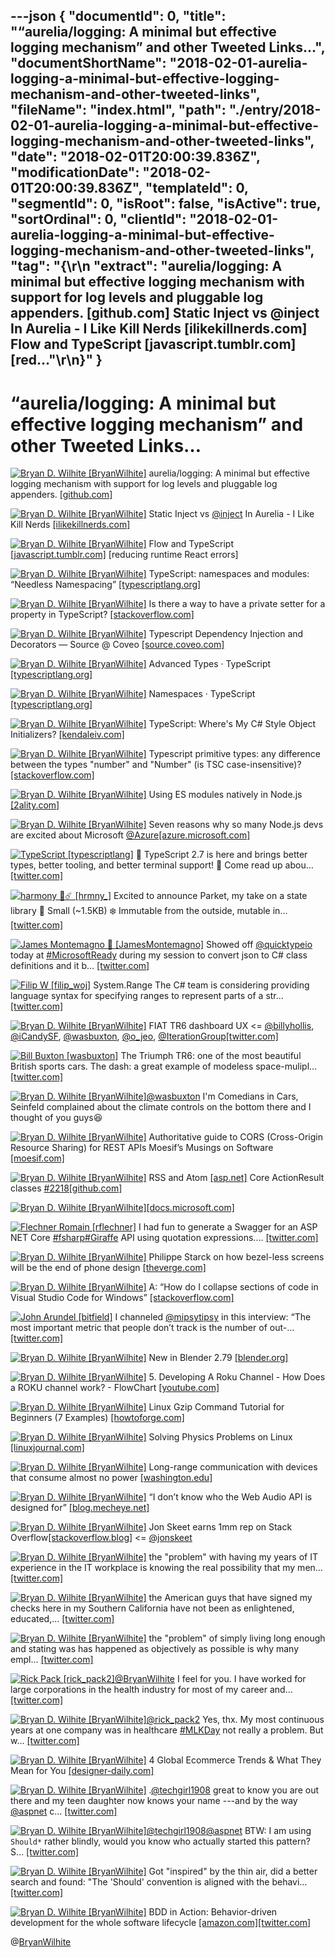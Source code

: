 ---json
{
  "documentId": 0,
  "title": "“aurelia/logging: A minimal but effective logging mechanism” and other Tweeted Links…",
  "documentShortName": "2018-02-01-aurelia-logging-a-minimal-but-effective-logging-mechanism-and-other-tweeted-links",
  "fileName": "index.html",
  "path": "./entry/2018-02-01-aurelia-logging-a-minimal-but-effective-logging-mechanism-and-other-tweeted-links",
  "date": "2018-02-01T20:00:39.836Z",
  "modificationDate": "2018-02-01T20:00:39.836Z",
  "templateId": 0,
  "segmentId": 0,
  "isRoot": false,
  "isActive": true,
  "sortOrdinal": 0,
  "clientId": "2018-02-01-aurelia-logging-a-minimal-but-effective-logging-mechanism-and-other-tweeted-links",
  "tag": "{\r\n  \"extract\": \"aurelia/logging: A minimal but effective logging mechanism with support for log levels and pluggable log appenders. [github.com] Static Inject vs @inject In Aurelia - I Like Kill Nerds [ilikekillnerds.com] Flow and TypeScript [javascript.tumblr.com] [red...\"\r\n}"
}
---

# “aurelia/logging: A minimal but effective logging mechanism” and other Tweeted Links…

[<img alt="Bryan D. Wilhite [BryanWilhite]" src="https://songhay.blob.core.windows.net/shared-social-twitter/BryanWilhite.jpeg">](http://songhayblog.azurewebsites.net/ "Bryan D. Wilhite [BryanWilhite]") aurelia/logging: A minimal but effective logging mechanism with support for log levels and pluggable log appenders. [[github.com]](https://github.com/aurelia/logging)

[<img alt="Bryan D. Wilhite [BryanWilhite]" src="https://songhay.blob.core.windows.net/shared-social-twitter/BryanWilhite.jpeg">](http://songhayblog.azurewebsites.net/ "Bryan D. Wilhite [BryanWilhite]") Static Inject vs [@inject](http://twitter.com/inject) In Aurelia - I Like Kill Nerds [[ilikekillnerds.com]](https://ilikekillnerds.com/2017/03/static-inject-vs-inject-aurelia/)

[<img alt="Bryan D. Wilhite [BryanWilhite]" src="https://songhay.blob.core.windows.net/shared-social-twitter/BryanWilhite.jpeg">](http://songhayblog.azurewebsites.net/ "Bryan D. Wilhite [BryanWilhite]") Flow and TypeScript [[javascript.tumblr.com]](https://javascript.tumblr.com/post/165082071937/flow-and-typescript) [reducing runtime React errors]

[<img alt="Bryan D. Wilhite [BryanWilhite]" src="https://songhay.blob.core.windows.net/shared-social-twitter/BryanWilhite.jpeg">](http://songhayblog.azurewebsites.net/ "Bryan D. Wilhite [BryanWilhite]") TypeScript: namespaces and modules: “Needless Namespacing” [[typescriptlang.org]](https://www.typescriptlang.org/docs/handbook/namespaces-and-modules.html)

[<img alt="Bryan D. Wilhite [BryanWilhite]" src="https://songhay.blob.core.windows.net/shared-social-twitter/BryanWilhite.jpeg">](http://songhayblog.azurewebsites.net/ "Bryan D. Wilhite [BryanWilhite]") Is there a way to have a private setter for a property in TypeScript? [[stackoverflow.com]](https://stackoverflow.com/questions/27825350/private-setter-typescript)

[<img alt="Bryan D. Wilhite [BryanWilhite]" src="https://songhay.blob.core.windows.net/shared-social-twitter/BryanWilhite.jpeg">](http://songhayblog.azurewebsites.net/ "Bryan D. Wilhite [BryanWilhite]") Typescript Dependency Injection and Decorators — Source @ Coveo [[source.coveo.com]](http://source.coveo.com/2016/02/04/typescript-injection-decorator/)

[<img alt="Bryan D. Wilhite [BryanWilhite]" src="https://songhay.blob.core.windows.net/shared-social-twitter/BryanWilhite.jpeg">](http://songhayblog.azurewebsites.net/ "Bryan D. Wilhite [BryanWilhite]") Advanced Types · TypeScript [[typescriptlang.org]](https://www.typescriptlang.org/docs/handbook/advanced-types.html)

[<img alt="Bryan D. Wilhite [BryanWilhite]" src="https://songhay.blob.core.windows.net/shared-social-twitter/BryanWilhite.jpeg">](http://songhayblog.azurewebsites.net/ "Bryan D. Wilhite [BryanWilhite]") Namespaces · TypeScript [[typescriptlang.org]](https://www.typescriptlang.org/docs/handbook/namespaces.html)

[<img alt="Bryan D. Wilhite [BryanWilhite]" src="https://songhay.blob.core.windows.net/shared-social-twitter/BryanWilhite.jpeg">](http://songhayblog.azurewebsites.net/ "Bryan D. Wilhite [BryanWilhite]") TypeScript: Where's My C# Style Object Initializers? [[kendaleiv.com]](https://kendaleiv.com/typescript-wheres-my-csharp-style-object-initializers/)

[<img alt="Bryan D. Wilhite [BryanWilhite]" src="https://songhay.blob.core.windows.net/shared-social-twitter/BryanWilhite.jpeg">](http://songhayblog.azurewebsites.net/ "Bryan D. Wilhite [BryanWilhite]") Typescript primitive types: any difference between the types "number" and "Number" (is TSC case-insensitive)? [[stackoverflow.com]](https://stackoverflow.com/questions/15487220/typescript-primitive-types-any-difference-between-the-types-number-and-numbe)

[<img alt="Bryan D. Wilhite [BryanWilhite]" src="https://songhay.blob.core.windows.net/shared-social-twitter/BryanWilhite.jpeg">](http://songhayblog.azurewebsites.net/ "Bryan D. Wilhite [BryanWilhite]") Using ES modules natively in Node.js [[2ality.com]](http://2ality.com/2017/09/native-esm-node.html)

[<img alt="Bryan D. Wilhite [BryanWilhite]" src="https://songhay.blob.core.windows.net/shared-social-twitter/BryanWilhite.jpeg">](http://songhayblog.azurewebsites.net/ "Bryan D. Wilhite [BryanWilhite]") Seven reasons why so many Node.js devs are excited about Microsoft [@Azure](http://twitter.com/Azure)[[azure.microsoft.com]](https://azure.microsoft.com/en-us/blog/seven-reasons-why-so-many-node-js-devs-are-excited-about-microsoft-azure/)

[<img alt="TypeScript [typescriptlang]" src="https://songhay.blob.core.windows.net/shared-social-twitter/typescriptlang.jpg">](http://www.typescriptlang.org/ "TypeScript [typescriptlang]") 🎉 TypeScript 2.7 is here and brings better types, better tooling, and better terminal support! 🎉 Come read up abou… [[twitter.com]](https://twitter.com/i/web/status/958759625846800384)

[<img alt="harmony 💝☄️ [hrmny_]" src="https://songhay.blob.core.windows.net/shared-social-twitter/hrmny_.jpg">](https://hrmny.pw/ "harmony 💝☄️ [hrmny_]") Excited to announce Parket, my take on a state library 🙏 Small (~1.5KB) ❄️ Immutable from the outside, mutable in… [[twitter.com]](https://twitter.com/i/web/status/958511259758088192)

[<img alt="James Montemagno 🙈 [JamesMontemagno]" src="https://songhay.blob.core.windows.net/shared-social-twitter/JamesMontemagno.jpg">](http://montemagno.com/ "James Montemagno 🙈 [JamesMontemagno]") Showed off [@quicktypeio](http://twitter.com/quicktypeio) today at [#MicrosoftReady](http://twitter.com/search?q=%23MicrosoftReady) during my session to convert json to C# class definitions and it b… [[twitter.com]](https://twitter.com/i/web/status/958913999948546049)

[<img alt="Filip W [filip_woj]" src="https://songhay.blob.core.windows.net/shared-social-twitter/filip_woj.jpg">](http://www.strathweb.com/ "Filip W [filip_woj]") System.Range The C# team is considering providing language syntax for specifying ranges to represent parts of a str… [[twitter.com]](https://twitter.com/i/web/status/959069143893856256)

[<img alt="Bryan D. Wilhite [BryanWilhite]" src="https://songhay.blob.core.windows.net/shared-social-twitter/BryanWilhite.jpeg">](http://songhayblog.azurewebsites.net/ "Bryan D. Wilhite [BryanWilhite]") FIAT TR6 dashboard UX <= [@billyhollis](http://twitter.com/billyhollis), [@iCandySF](http://twitter.com/iCandySF), [@wasbuxton](http://twitter.com/wasbuxton), [@o_jeo](http://twitter.com/o_jeo), [@IterationGroup](http://twitter.com/IterationGroup)[[twitter.com]](https://twitter.com/BryanWilhite/status/953160631053565952/photo/1)

[<img alt="Bill Buxton [wasbuxton]" src="https://songhay.blob.core.windows.net/shared-social-twitter/wasbuxton.jpg">](http://www.billbuxton.com/ "Bill Buxton [wasbuxton]") The Triumph TR6: one of the most beautiful British sports cars. The dash: a great example of modeless space-mulipl… [[twitter.com]](https://twitter.com/i/web/status/953249836626690049)

[<img alt="Bryan D. Wilhite [BryanWilhite]" src="https://songhay.blob.core.windows.net/shared-social-twitter/BryanWilhite.jpeg">](http://songhayblog.azurewebsites.net/ "Bryan D. Wilhite [BryanWilhite]")[@wasbuxton](http://twitter.com/wasbuxton) I'm Comedians in Cars, Seinfeld complained about the climate controls on the bottom there and I thought of you guys😆

[<img alt="Bryan D. Wilhite [BryanWilhite]" src="https://songhay.blob.core.windows.net/shared-social-twitter/BryanWilhite.jpeg">](http://songhayblog.azurewebsites.net/ "Bryan D. Wilhite [BryanWilhite]") Authoritative guide to CORS (Cross-Origin Resource Sharing) for REST APIs Moesif’s Musings on Software [[moesif.com]](https://www.moesif.com/blog/technical/cors/Authoritative-Guide-to-CORS-Cross-Origin-Resource-Sharing-for-REST-APIs/)

[<img alt="Bryan D. Wilhite [BryanWilhite]" src="https://songhay.blob.core.windows.net/shared-social-twitter/BryanWilhite.jpeg">](http://songhayblog.azurewebsites.net/ "Bryan D. Wilhite [BryanWilhite]") RSS and Atom [[asp.net]](http://ASP.NET) Core ActionResult classes [#2218](http://twitter.com/search?q=%232218)[[github.com]](https://github.com/dotnet/wcf/issues/2218)

[<img alt="Bryan D. Wilhite [BryanWilhite]" src="https://songhay.blob.core.windows.net/shared-social-twitter/BryanWilhite.jpeg">](http://songhayblog.azurewebsites.net/ "Bryan D. Wilhite [BryanWilhite]")[[docs.microsoft.com]](https://docs.microsoft.com/en-us/aspnet/core/mvc/advanced/custom-formatters)

[<img alt="Flechner Romain [rflechner]" src="https://songhay.blob.core.windows.net/shared-social-twitter/rflechner.jpg">](http://rflechner.github.io/ "Flechner Romain [rflechner]") I had fun to generate a Swagger for an ASP NET Core [#fsharp](http://twitter.com/search?q=%23fsharp)[#Giraffe](http://twitter.com/search?q=%23Giraffe) API using quotation expressions.… [[twitter.com]](https://twitter.com/i/web/status/958825923662565376)

[<img alt="Bryan D. Wilhite [BryanWilhite]" src="https://songhay.blob.core.windows.net/shared-social-twitter/BryanWilhite.jpeg">](http://songhayblog.azurewebsites.net/ "Bryan D. Wilhite [BryanWilhite]") Philippe Starck on how bezel-less screens will be the end of phone design [[theverge.com]](https://www.theverge.com/2017/9/15/16311476/philippe-starck-xiaomi-mi-mix-phone-design)

[<img alt="Bryan D. Wilhite [BryanWilhite]" src="https://songhay.blob.core.windows.net/shared-social-twitter/BryanWilhite.jpeg">](http://songhayblog.azurewebsites.net/ "Bryan D. Wilhite [BryanWilhite]") A: “How do I collapse sections of code in Visual Studio Code for Windows” [[stackoverflow.com]](https://stackoverflow.com/a/30077543/22944)

[<img alt="John Arundel [bitfield]" src="https://songhay.blob.core.windows.net/shared-social-twitter/bitfield.jpeg">](http://bitfieldconsulting.com/about "John Arundel [bitfield]") I channeled [@mipsytipsy](http://twitter.com/mipsytipsy) in this interview: “The most important metric that people don’t track is the number of out-… [[twitter.com]](https://twitter.com/i/web/status/958704421617197057)

[<img alt="Bryan D. Wilhite [BryanWilhite]" src="https://songhay.blob.core.windows.net/shared-social-twitter/BryanWilhite.jpeg">](http://songhayblog.azurewebsites.net/ "Bryan D. Wilhite [BryanWilhite]") New in Blender 2.79 [[blender.org]](https://www.blender.org/features/releases/2-79/)

[<img alt="Bryan D. Wilhite [BryanWilhite]" src="https://songhay.blob.core.windows.net/shared-social-twitter/BryanWilhite.jpeg">](http://songhayblog.azurewebsites.net/ "Bryan D. Wilhite [BryanWilhite]") 5. Developing A Roku Channel - How Does a ROKU channel work? - FlowChart [[youtube.com]](https://www.youtube.com/watch?v=Iz7A9mYVwuE)

[<img alt="Bryan D. Wilhite [BryanWilhite]" src="https://songhay.blob.core.windows.net/shared-social-twitter/BryanWilhite.jpeg">](http://songhayblog.azurewebsites.net/ "Bryan D. Wilhite [BryanWilhite]") Linux Gzip Command Tutorial for Beginners (7 Examples) [[howtoforge.com]](https://www.howtoforge.com/linux-gzip-command/)

[<img alt="Bryan D. Wilhite [BryanWilhite]" src="https://songhay.blob.core.windows.net/shared-social-twitter/BryanWilhite.jpeg">](http://songhayblog.azurewebsites.net/ "Bryan D. Wilhite [BryanWilhite]") Solving Physics Problems on Linux [[linuxjournal.com]](http://www.linuxjournal.com/content/solving-physics-problems-linux)

[<img alt="Bryan D. Wilhite [BryanWilhite]" src="https://songhay.blob.core.windows.net/shared-social-twitter/BryanWilhite.jpeg">](http://songhayblog.azurewebsites.net/ "Bryan D. Wilhite [BryanWilhite]") Long-range communication with devices that consume almost no power [[washington.edu]](http://www.washington.edu/news/2017/09/13/uw-team-shatters-long-range-communication-barrier-for-devices-that-consume-almost-no-power/)

[<img alt="Bryan D. Wilhite [BryanWilhite]" src="https://songhay.blob.core.windows.net/shared-social-twitter/BryanWilhite.jpeg">](http://songhayblog.azurewebsites.net/ "Bryan D. Wilhite [BryanWilhite]") “I don’t know who the Web Audio API is designed for” [[blog.mecheye.net]](http://blog.mecheye.net/2017/09/i-dont-know-who-the-web-audio-api-is-designed-for/)

[<img alt="Bryan D. Wilhite [BryanWilhite]" src="https://songhay.blob.core.windows.net/shared-social-twitter/BryanWilhite.jpeg">](http://songhayblog.azurewebsites.net/ "Bryan D. Wilhite [BryanWilhite]") Jon Skeet earns 1mm rep on Stack Overflow[[stackoverflow.blog]](https://stackoverflow.blog/2018/01/15/thanks-million-jon-skeet/) <= [@jonskeet](http://twitter.com/jonskeet)

[<img alt="Bryan D. Wilhite [BryanWilhite]" src="https://songhay.blob.core.windows.net/shared-social-twitter/BryanWilhite.jpeg">](http://songhayblog.azurewebsites.net/ "Bryan D. Wilhite [BryanWilhite]") the "problem" with having my years of IT experience in the IT workplace is knowing the real possibility that my men… [[twitter.com]](https://twitter.com/i/web/status/953022381055926272)

[<img alt="Bryan D. Wilhite [BryanWilhite]" src="https://songhay.blob.core.windows.net/shared-social-twitter/BryanWilhite.jpeg">](http://songhayblog.azurewebsites.net/ "Bryan D. Wilhite [BryanWilhite]") the American guys that have signed my checks here in my Southern California have not been as enlightened, educated,… [[twitter.com]](https://twitter.com/i/web/status/953022381840199680)

[<img alt="Bryan D. Wilhite [BryanWilhite]" src="https://songhay.blob.core.windows.net/shared-social-twitter/BryanWilhite.jpeg">](http://songhayblog.azurewebsites.net/ "Bryan D. Wilhite [BryanWilhite]") the "problem" of simply living long enough and stating was has happened as objectively as possible is why many empl… [[twitter.com]](https://twitter.com/i/web/status/953022382591033344)

[<img alt="Rick Pack [rick_pack2]" src="https://songhay.blob.core.windows.net/shared-social-twitter/rick_pack2.jpg">](http://rickpackblog.wordpress.com/ "Rick Pack [rick_pack2]")[@BryanWilhite](http://twitter.com/BryanWilhite) I feel for you. I have worked for large corporations in the health industry for most of my career and… [[twitter.com]](https://twitter.com/i/web/status/953203483737542656)

[<img alt="Bryan D. Wilhite [BryanWilhite]" src="https://songhay.blob.core.windows.net/shared-social-twitter/BryanWilhite.jpeg">](http://songhayblog.azurewebsites.net/ "Bryan D. Wilhite [BryanWilhite]")[@rick_pack2](http://twitter.com/rick_pack2) Yes, thx. My most continuous years at one company was in healthcare [#MLKDay](http://twitter.com/search?q=%23MLKDay) not really a problem. But w… [[twitter.com]](https://twitter.com/i/web/status/953305956049235968)

[<img alt="Bryan D. Wilhite [BryanWilhite]" src="https://songhay.blob.core.windows.net/shared-social-twitter/BryanWilhite.jpeg">](http://songhayblog.azurewebsites.net/ "Bryan D. Wilhite [BryanWilhite]") 4 Global Ecommerce Trends & What They Mean for You [[designer-daily.com]](http://www.designer-daily.com/4-global-ecommerce-trends-what-they-mean-for-you-61068)

[<img alt="Bryan D. Wilhite [BryanWilhite]" src="https://songhay.blob.core.windows.net/shared-social-twitter/BryanWilhite.jpeg">](http://songhayblog.azurewebsites.net/ "Bryan D. Wilhite [BryanWilhite]") .[@techgirl1908](http://twitter.com/techgirl1908) great to know you are out there and my teen daughter now knows your name ---and by the way [@aspnet](http://twitter.com/aspnet) c… [[twitter.com]](https://twitter.com/i/web/status/953448984764231680)

[<img alt="Bryan D. Wilhite [BryanWilhite]" src="https://songhay.blob.core.windows.net/shared-social-twitter/BryanWilhite.jpeg">](http://songhayblog.azurewebsites.net/ "Bryan D. Wilhite [BryanWilhite]")[@techgirl1908](http://twitter.com/techgirl1908)[@aspnet](http://twitter.com/aspnet) BTW: I am using `Should*` rather blindly, would you know who actually started this pattern? S… [[twitter.com]](https://twitter.com/i/web/status/953449481994817536)

[<img alt="Bryan D. Wilhite [BryanWilhite]" src="https://songhay.blob.core.windows.net/shared-social-twitter/BryanWilhite.jpeg">](http://songhayblog.azurewebsites.net/ "Bryan D. Wilhite [BryanWilhite]") Got "inspired" by the thin air, did a better search and found: "The 'Should' convention is aligned with the behavi… [[twitter.com]](https://twitter.com/i/web/status/955327519732916224)

[<img alt="Bryan D. Wilhite [BryanWilhite]" src="https://songhay.blob.core.windows.net/shared-social-twitter/BryanWilhite.jpeg">](http://songhayblog.azurewebsites.net/ "Bryan D. Wilhite [BryanWilhite]") BDD in Action: Behavior-driven development for the whole software lifecycle [[amazon.com]](https://www.amazon.com/BDD-Action-Behavior-driven-development-lifecycle/dp/161729165X?SubscriptionId=1SW6D7X6ZXXR92KVX0G2&tag=thekintespacec00&linkCode=xm2&camp=2025&creative=165953&creativeASIN=161729165X)[[twitter.com]](https://twitter.com/BryanWilhite/status/955540924288794624/photo/1)

@[BryanWilhite](https://twitter.com/BryanWilhite)
